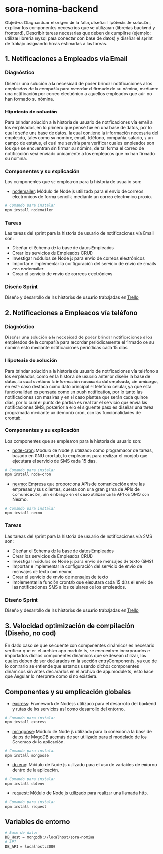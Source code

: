 # sora-nomina-backend
Objetivo: Diagnosticar el origen de la falla, diseñar hipótesis de solución, explicar los componentes necesarios que se utilizaran (librerías backend y frontend), Describir tareas necesarias que deben de cumplirse (ejemplo: utilizar libreria mysql para conectar con base de datos) y diseñar el sprint de trabajo asignando horas estimadas a las tareas.

## 1. Notificaciones a Empleados vía Email
### Diagnóstico
Diseñar una solución a la necesidad de poder brindar notificaciones a los empleados de la compañía para recordar el firmado de su nómina, mediante una notificación por correo electrónico a aquellos empleados que aún no han formado su nómina.  
### Hípotesis de solución
Para brindar solución a la historia de usuario de notificaciones vía email a los empleados, en lo primero que pensé fue en una base de datos, por lo cual diseñe una base de datos, la cual contiene la información necesaria del empleado, tales como su nombre, email, teléfono, compañía, salario, y un campo de estatus, el cual me serviría para verificar cuales empleados son los que se encuentran sin firmar su nómina, de tal forma el correo de notificación será enviado únicamente a los empleados que no han firmado su nómina.
### Componentes y su explicación
Los componentes que se emplearon para la historia de usuario son:
- [nodemailer](https://nodemailer.com/about/): Módulo de Node js utilizado para el envio de correos electrónicos de forma sencilla mediante un correo electrónico propio.
```bash
# Comando para instalar
npm install nodemailer
```
### Tareas
Las tareas del sprint para la historia de usuario de notificaciones vía Email son:
- Diseñar el Schema de la base de datos Empleados
- Crear los servicios de Empleados CRUD
- Investigar módulos de Node js para envio de correos electrónicos
- Importar e implementar la configuración del servicio de envio de emails con nodemailer
- Crear el servicio de envio de correos electrónicos

### Diseño Sprint
Diseño y desarrollo de las historias de usuario trabajadas en [Trello](https://trello.com/b/8UYNvw8v/kanban-template)

## 2. Notificaciones a Empleados vía teléfono
### Diagnóstico
Diseñar una solución a la necesidad de poder brindar notificaciones a los empleados de la compañía para recordar periódicamente el firmado de su nómina esto mediante notificaciones periódicas cada 15 días.
### Hípotesis de solución
Para brindar solución a la historia de usuario de notificaciones vía teléfono a los empleados, como en la historia de usuario anterior diseñe la base de datos, la cual contiene la información necesaria del empleado, sin embargo, en este caso destaca como dato principal el telefono celular, ya que esta funcionalidad es pensada como un push notification, por lo tanto las notificaciones son masivas y en el caso plantea que serán cada quince días, por lo cual el punto de partida es realizar el servicio que envía las notificaciones SMS, posterior a ello el siguiente paso es diseñar una tarea programada mediante un demonio cron, con las funcionalidades de crontab. 
### Componentes y su explicación
Los componentes que se emplearon para la historia de usuario son:
- [node-cron](https://nodecron.com/): Módulo de Node js utilizado como programador de tareas, basado en GNU crontab, lo empleamos para realizar el cronjob que ejecutara el servicio de SMS cada 15 días. 
```bash
# Comando para instalar
npm install node-cron
```
- [nexmo](https://dashboard.nexmo.com/): Empresa que proporciona APIs de comunicación entre las empresas y sus clientes, cuenta con una gran gama de APIs de comunicación, sin embrago en el caso utilizamos la API de SMS con Nexmo.
```bash
# Comando para instalar
npm install nexmo
```
### Tareas
Las tareas del sprint para la historia de usuario de notificaciones vía SMS son:
- Diseñar el Schema de la base de datos Empleados
- Crear los servicios de Empleados CRUD
- Investigar módulos de Node js para envio de mensajes de texto (SMS)
- Importar e implementar la configuración del servicio de envio de mensajes de texto con nexmo
- Crear el servicio de envio de mensajes de texto 
- Implementar la función crontab que ejecutara cada 15 días el envio de las notificaciones SMS a los celulares de los empleados.
### Diseño Sprint
Diseño y desarrollo de las historias de usuario trabajadas en [Trello](https://trello.com/b/8UYNvw8v/kanban-template)

## 3. Velocidad optimización de compilación (Diseño, no cod)
En dado caso de que se cuente con componentes dinámicos es necesario verificar que en el archivo app.module.ts, se encuentren incorporados e importados dichos componentes dinámicos que se desean utilizar, los cuales deben de ser declarados en la sección entryComponents, ya que de lo contrario se entiende que estamos usando dichos componentes dinámicos sin antes declararlos en el archivo de app.module.ts, esto hace que Angular lo interprete como si no existiera. 

## Componentes y su emplicación globales
- [express](http://expressjs.com/): Framework de Node js utilizado para el desarrollo del backend y rutas de los servicios así como desarrollo del entorno.
```bash
# Comando para instalar
npm install express
```
- [mongoose](https://mongoosejs.com/): Módulo de Node js utilizado para la conexión a la base de datos de MogoDB además de ser utilizado para el modelado de los Schemas de la aplicación.
```bash
# Comando para instalar
npm install mongoose
```
- [dotenv](https://www.npmjs.com/package/dotenv): Módulo de Node js utilizado para el uso de variables de entorno dentro de la aplicación.
```bash
# Comando para instalar
npm install dotenv
```
- [request](https://www.npmjs.com/package/request): Módulo de Node js utilizado para realizar una llamada http.
```bash
# Comando para instalar
npm install request
```
## Variables de entorno
```bash
# Base de datos
DB_Host = mongodb://localhost/sora-nomina
# API
DB_API = localhost:3000
```

